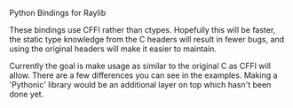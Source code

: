 Python Bindings for Raylib

These bindings use CFFI rather than ctypes.  Hopefully this will be faster, the static type knowledge from the C
headers will result in fewer bugs, and using the original headers will make it easier to maintain.

Currently the goal is make usage as similar to the original C as CFFI will allow.  There are a few differences
you can see in the examples.  Making a 'Pythonic' library would be an additional layer on top which hasn't been
done yet.